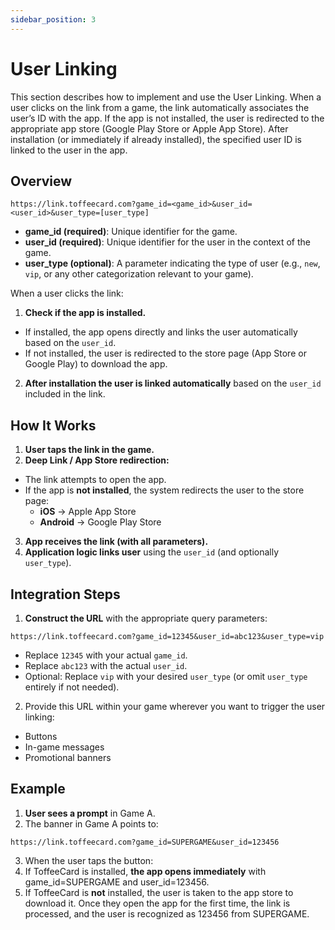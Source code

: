 ```yaml
---
sidebar_position: 3
---
```

# User Linking
This section describes how to implement and use the User Linking. When a user clicks on the link from a game, the link automatically associates the user’s ID with the app. If the app is not installed, the user is redirected to the appropriate app store (Google Play Store or Apple App Store). After installation (or immediately if already installed), the specified user ID is linked to the user in the app.

## Overview
```
https://link.toffeecard.com?game_id=<game_id>&user_id=<user_id>&user_type=[user_type]
```
* **game_id (required)**: Unique identifier for the game.
* **user_id (required)**: Unique identifier for the user in the context of the game.
* **user_type (optional)**: A parameter indicating the type of user (e.g., `new`, `vip`, or any other categorization relevant to your game). 

When a user clicks the link:
1. **Check if the app is installed.**
* If installed, the app opens directly and links the user automatically based on the `user_id`.
* If not installed, the user is redirected to the store page (App Store or Google Play) to download the app.
2. **After installation  the user is linked automatically** based on the `user_id` included in the link.

## How It Works
1. **User taps the link in the game.**
2. **Deep Link / App Store redirection:**
* The link attempts to open the app.
* If the app is **not installed**, the system redirects the user to the store page:
  * **iOS** → Apple App Store
  * **Android** → Google Play Store
3. **App receives the link (with all parameters).**
4. **Application logic links user** using the `user_id` (and optionally `user_type`).

## Integration Steps
1. **Construct the URL** with the appropriate query parameters:
```
https://link.toffeecard.com?game_id=12345&user_id=abc123&user_type=vip
```
* Replace `12345` with your actual `game_id`.
* Replace `abc123` with the actual `user_id`.
* Optional: Replace `vip` with your desired `user_type` (or omit `user_type` entirely if not needed).

2. Provide this URL within your game wherever you want to trigger the user linking:
* Buttons
* In-game messages
* Promotional banners


## Example
1. **User sees a prompt** in Game A.
2. The banner in Game A points to:
```
https://link.toffeecard.com?game_id=SUPERGAME&user_id=123456
```
3. When the user taps the button:
  1. If ToffeeCard is installed, **the app opens immediately** with game_id=SUPERGAME and user_id=123456.
  2. If ToffeeCard is **not** installed, the user is taken to the app store to download it. Once they open the app for the first time, the link is processed, and the user is recognized as 123456 from SUPERGAME.